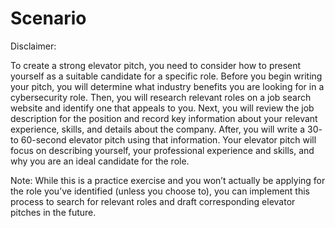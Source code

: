 # Scenario

Disclaimer:

To create a strong elevator pitch, you need to consider how to present yourself as a suitable candidate for a specific role. Before you begin writing your pitch, you will determine what industry benefits you are looking for in a cybersecurity role. Then, you will research relevant roles on a job search website and identify one that appeals to you. Next, you will review the job description for the position and record key information about your relevant experience,  skills, and details about the company. After, you will write a 30- to 60-second elevator pitch using that information. Your elevator pitch will focus on describing yourself, your professional experience and skills, and why you are  an ideal candidate for the role. 

Note: While this is a practice exercise and you won’t actually be applying for the role you’ve identified (unless you choose to), you can implement this process to search for relevant roles and draft corresponding elevator pitches in the future.

